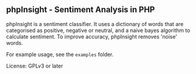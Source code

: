 ## phpInsight - Sentiment Analysis in PHP

phpInsight is a sentiment classifier. It uses a dictionary of words that are
categorised as positive, negative or neutral, and a naive bayes algorithm to
calculate sentiment. To improve accuracy, phpInsight removes 'noise' words.

For example usage, see the `examples` folder.

License: GPLv3 or later
